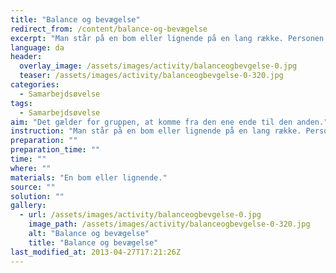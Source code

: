 ```yaml
---
title: "Balance og bevægelse"
redirect_from: /content/balance-og-bevægelse
excerpt: "Man står på en bom eller lignende på en lang række. Personen helt ude til venstre, skal helt ud til højre og stå. Alle skal på den ene eller anden måde kommer til at stå modsat af, hvad de har gjort f.eks: ABCDEF <--> FEDCBA Mister man balancen og falder, skal man rykke tilbage på den plads, hvor man før stod."
language: da
header:
  overlay_image: /assets/images/activity/balanceogbevgelse-0.jpg
  teaser: /assets/images/activity/balanceogbevgelse-0-320.jpg
categories: 
  - Samarbejdsøvelse
tags: 
  - Samarbejdsøvelse
aim: "Det gælder for gruppen, at komme fra den ene ende til den anden."
instruction: "Man står på en bom eller lignende på en lang række. Personen helt ude til venstre, skal helt ud til højre og stå. Alle skal på den ene eller anden måde kommer til at stå modsat af, hvad de har gjort f.eks: ABCDEF <--> FEDCBA Mister man balancen og falder, skal man rykke tilbage på den plads, hvor man før stod."
preparation: ""
preparation_time: ""
time: ""
where: ""
materials: "En bom eller lignende."
source: ""
solution: ""
gallery:
  - url: /assets/images/activity/balanceogbevgelse-0.jpg
    image_path: /assets/images/activity/balanceogbevgelse-0-320.jpg
    alt: "Balance og bevægelse"
    title: "Balance og bevægelse"
last_modified_at: 2013-04-27T17:21:26Z
---
```



